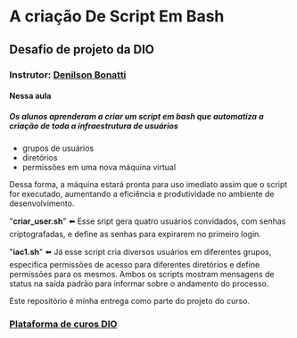 # A criação De Script Em Bash
## Desafio de projeto da DIO
### Instrutor: [Denilson Bonatti](https://www.linkedin.com/in/denilsonbonatti/)
#### Nessa aula 
##### Os alunos aprenderam a criar um script em bash que automatiza a criação de toda a infraestrutura de usuários
- grupos de usuários 
- diretórios  
- permissões em uma nova máquina virtual

Dessa forma, a máquina estará pronta para uso imediato assim que o script for executado, aumentando a eficiência e produtividade no ambiente de desenvolvimento.

 "**criar_user.sh**" ⬅️ Esse sript gera quatro usuários convidados, com senhas criptografadas, e define as senhas para expirarem no primeiro login. 

"**iac1.sh**" ⬅️ Já esse script cria diversos usuários em diferentes grupos, especifica permissões de acesso para diferentes diretórios e define permissões para os mesmos. Ambos os scripts mostram mensagens de status na saída padrão para informar sobre o andamento do processo.

Este repositório é minha entrega como parte do projeto do curso.
###  [Plataforma de curos DIO](https://web.dio.me/)


